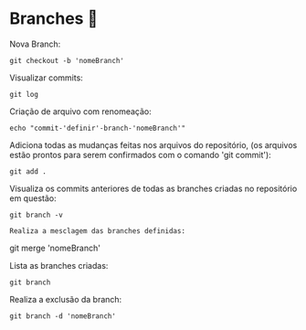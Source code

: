 # Branches 🌿

Nova Branch:
```
git checkout -b 'nomeBranch'
```

Visualizar commits:
```
git log
```

Criação de arquivo com renomeação:
```
echo "commit-'definir'-branch-'nomeBranch'"
```

Adiciona todas as mudanças feitas nos arquivos do repositório, (os arquivos estão prontos para serem confirmados com o comando 'git commit'):
```
git add .
```

Visualiza os commits anteriores de todas as branches criadas no repositório em questão:
```
git branch -v

Realiza a mesclagem das branches definidas:
```
git merge 'nomeBranch'

Lista as branches criadas:
```
git branch
```

Realiza a exclusão da branch:
```
git branch -d 'nomeBranch'
```
```